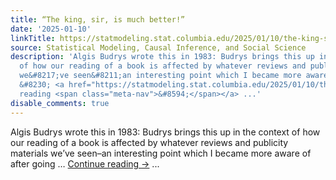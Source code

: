 ```yaml
---
title: “The king, sir, is much better!”
date: '2025-01-10'
linkTitle: https://statmodeling.stat.columbia.edu/2025/01/10/the-king-sir-is-much-better/
source: Statistical Modeling, Causal Inference, and Social Science
description: 'Algis Budrys wrote this in 1983: Budrys brings this up in the context
  of how our reading of a book is affected by whatever reviews and publicity materials
  we&#8217;ve seen&#8211;an interesting point which I became more aware of after going
  &#8230; <a href="https://statmodeling.stat.columbia.edu/2025/01/10/the-king-sir-is-much-better/">Continue
  reading <span class="meta-nav">&#8594;</span></a> ...'
disable_comments: true
---
```

Algis Budrys wrote this in 1983: Budrys brings this up in the context of how our reading of a book is affected by whatever reviews and publicity materials we&#8217;ve seen&#8211;an interesting point which I became more aware of after going &#8230; <a href="https://statmodeling.stat.columbia.edu/2025/01/10/the-king-sir-is-much-better/">Continue reading <span class="meta-nav">&#8594;</span></a> ...